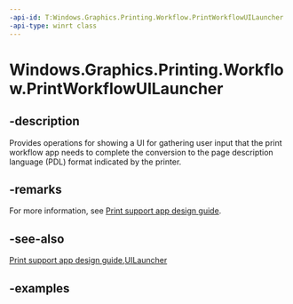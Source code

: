 ```yaml
---
-api-id: T:Windows.Graphics.Printing.Workflow.PrintWorkflowUILauncher
-api-type: winrt class
---
```


# Windows.Graphics.Printing.Workflow.PrintWorkflowUILauncher

<!--
public sealed class PrintWorkflowUILauncher
-->


## -description

Provides operations for showing a UI for gathering user input that the print workflow app needs to complete the conversion to the page description language (PDL) format indicated by the printer.

## -remarks

For more information, see [Print support app design guide](/windows-hardware/drivers/devapps/print-support-app-design-guide).

## -see-also

[Print support app design guide](/windows-hardware/drivers/devapps/print-support-app-design-guide),[UILauncher](printworkflowpdlmodificationrequestedeventargs_uilauncher.md)

## -examples


